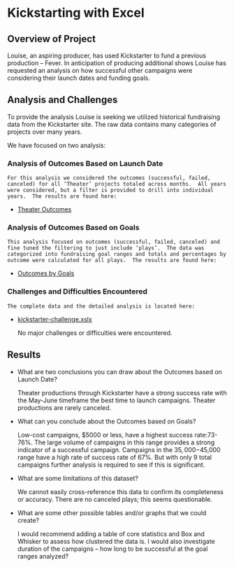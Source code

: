 # Kickstarting with Excel

## Overview of Project
Louise, an aspiring producer, has used Kickstarter to fund a previous production – Fever.  In anticipation of producing additional shows Louise has requested an analysis on how successful other campaigns were considering their launch dates and funding goals.

## Analysis and Challenges
To provide the analysis Louise is seeking we utilized historical fundraising data from the Kickstarter site.  The raw data contains many categories of projects over many years.  

We have focused on two analysis:
### Analysis of Outcomes Based on Launch Date
    For this analysis we considered the outcomes (successful, failed, canceled) for all ‘Theater’ projects totaled across months.  All years were considered, but a filter is provided to drill into individual years.  The results are found here: 
  * [Theater Outcomes](https://github.com/goldbala55/Kickstarter/resources/Theater_Outcomes_vs_Launch.png)
### Analysis of Outcomes Based on Goals
    This analysis focused on outcomes (successful, failed, canceled) and fine tuned the filtering to just include ‘plays’.  The data was categorized into fundraising goal ranges and totals and percentages by outcome were calculated for all plays.  The results are found here: 
  * [Outcomes by Goals](https://github.com/goldbala55/Kickstarter/resources/Outcomes_vs_Goals.png)

### Challenges and Difficulties Encountered
    The complete data and the detailed analysis is located here: 
  * [kickstarter-challenge.xslx](https://github.com/goldbala55/Kickstarter/Kickstarter-Challenge.xslx)
    
    No major challenges or difficulties were encountered. 

## Results

- What are two conclusions you can draw about the Outcomes based on Launch Date?
  
     Theater productions through Kickstarter have a strong success rate with the May-June timeframe the best time to launch campaigns.
     Theater productions are rarely canceled.  

- What can you conclude about the Outcomes based on Goals?
  
     Low-cost campaigns, $5000 or less, have a highest success rate:73-76%. The large volume of campaigns in this range provides a strong indicator of a successful campaign.
     Campaigns in the $35,000-$45,000 range have a high rate of success rate of 67%.  But with only 9 total campaigns further analysis is required to see if this is significant.

- What are some limitations of this dataset?
  
     We cannot easily cross-reference this data to confirm its completeness or accuracy.
     There are no canceled plays; this seems questionable.


- What are some other possible tables and/or graphs that we could create?
  
    I would recommend adding a table of core statistics and Box and Whisker to assess how clustered the data is.  I would also investigate duration of the campaigns – how long to be successful at the goal ranges analyzed?